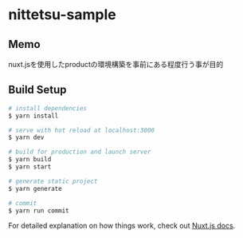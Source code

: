 # nittetsu-sample

## Memo
nuxt.jsを使用したproductの環境構築を事前にある程度行う事が目的

## Build Setup

```bash
# install dependencies
$ yarn install

# serve with hot reload at localhost:3000
$ yarn dev

# build for production and launch server
$ yarn build
$ yarn start

# generate static project
$ yarn generate

# commit 
$ yarn run commit
```

For detailed explanation on how things work, check out [Nuxt.js docs](https://nuxtjs.org).
